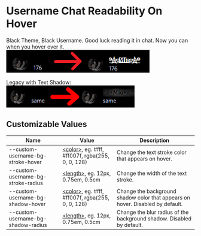 # Username Chat Readability On Hover
Black Theme, Black Username. Good luck reading it in chat. Now you can when you hover over it.
![Before and After hover - Text stroke](./showcase_2.png)

Legacy with Text Shadow:
![Before and After hover](./showcase.png)

## Customizable Values
Name | Value | Description
-|-|-
--custom-username-bg-stroke-hover | [\<color\>](https://developer.mozilla.org/en-US/docs/Web/CSS/color_value), eg. #fff, #ff007f, rgba(255, 0, 0, 128) | Change the text stroke color that appears on hover.
--custom-username-bg-stroke-radius | [\<length\>](https://developer.mozilla.org/en-US/docs/Web/CSS/length), eg. 12px, 0.75em, 0.5cm | Change the width of the text stroke.
--custom-username-bg-shadow-hover | [\<color\>](https://developer.mozilla.org/en-US/docs/Web/CSS/color_value), eg. #fff, #ff007f, rgba(255, 0, 0, 128) | Change the background shadow color that appears on hover. Disabled by default.
--custom-username-bg-shadow-radius | [\<length\>](https://developer.mozilla.org/en-US/docs/Web/CSS/length), eg. 12px, 0.75em, 0.5cm | Change the blur radius of the background shadow. Disabled by default.